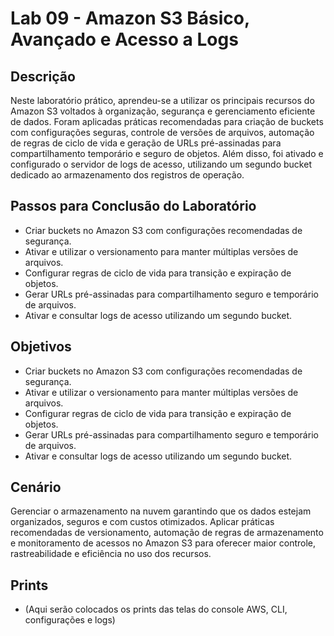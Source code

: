 # Lab 09 - Amazon S3 Básico, Avançado e Acesso a Logs

## Descrição
Neste laboratório prático, aprendeu-se a utilizar os principais recursos do Amazon S3 voltados à organização, segurança e gerenciamento eficiente de dados. Foram aplicadas práticas recomendadas para criação de buckets com configurações seguras, controle de versões de arquivos, automação de regras de ciclo de vida e geração de URLs pré-assinadas para compartilhamento temporário e seguro de objetos. Além disso, foi ativado e configurado o servidor de logs de acesso, utilizando um segundo bucket dedicado ao armazenamento dos registros de operação.

## Passos para Conclusão do Laboratório
- Criar buckets no Amazon S3 com configurações recomendadas de segurança.
- Ativar e utilizar o versionamento para manter múltiplas versões de arquivos.
- Configurar regras de ciclo de vida para transição e expiração de objetos.
- Gerar URLs pré-assinadas para compartilhamento seguro e temporário de arquivos.
- Ativar e consultar logs de acesso utilizando um segundo bucket.

## Objetivos
- Criar buckets no Amazon S3 com configurações recomendadas de segurança.
- Ativar e utilizar o versionamento para manter múltiplas versões de arquivos.
- Configurar regras de ciclo de vida para transição e expiração de objetos.
- Gerar URLs pré-assinadas para compartilhamento seguro e temporário de arquivos.
- Ativar e consultar logs de acesso utilizando um segundo bucket.

## Cenário
Gerenciar o armazenamento na nuvem garantindo que os dados estejam organizados, seguros e com custos otimizados. Aplicar práticas recomendadas de versionamento, automação de regras de armazenamento e monitoramento de acessos no Amazon S3 para oferecer maior controle, rastreabilidade e eficiência no uso dos recursos.

## Prints
- (Aqui serão colocados os prints das telas do console AWS, CLI, configurações e logs)
